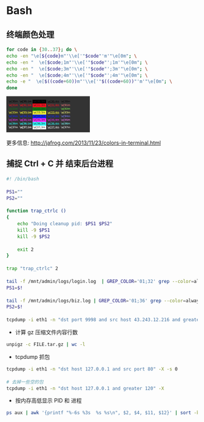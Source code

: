 # Bash

## 终端颜色处理
```bash
for code in {30..37}; do \
echo -en "\e[${code}m"'\\e['"$code"'m'"\e[0m"; \
echo -en "  \e[$code;1m"'\\e['"$code"';1m'"\e[0m"; \
echo -en "  \e[$code;3m"'\\e['"$code"';3m'"\e[0m"; \
echo -en "  \e[$code;4m"'\\e['"$code"';4m'"\e[0m"; \
echo -e "  \e[$((code+60))m"'\\e['"$((code+60))"'m'"\e[0m"; \
done
```
<img src="/assets/bash_colors.png" alt="" width="220">

更多信息: http://jafrog.com/2013/11/23/colors-in-terminal.html


## 捕捉 Ctrl + C 并 结束后台进程
```bash
#! /bin/bash

PS1=""
PS2=""

function trap_ctrlc ()
{
    echo "Doing cleanup pid: $PS1 $PS2"
    kill -9 $PS1
    kill -9 $PS2

    exit 2
}

trap "trap_ctrlc" 2

tail -f /mnt/admin/logs/login.log  | GREP_COLOR='01;32' grep --color=always '43.243.12.216.*1120' &
PS1=$!

tail -f /mnt/admin/logs/biz.log | GREP_COLOR='01;36' grep --color=always '43.243.12.216.*1120' &
PS2=$!

tcpdump -i eth1 -n "dst port 9998 and src host 43.243.12.216 and greater 60" -X
```


- 计算 gz 压缩文件内容行数

```bash
unpigz -c FILE.tar.gz | wc -l
```

- tcpdump 抓包

```bash
tcpdump -i eth1 -n "dst host 127.0.0.1 and src port 80" -X -s 0

# 去掉一些空的包
tcpdump -i eth1 -n "dst host 127.0.0.1 and greater 120" -X
```

- 按内存高低显示 PID 和 进程

```bash
ps aux | awk '{printf "%-6s %3s  %s %s\n", $2, $4, $11, $12}' | sort -k2rn | head -n 10
```

